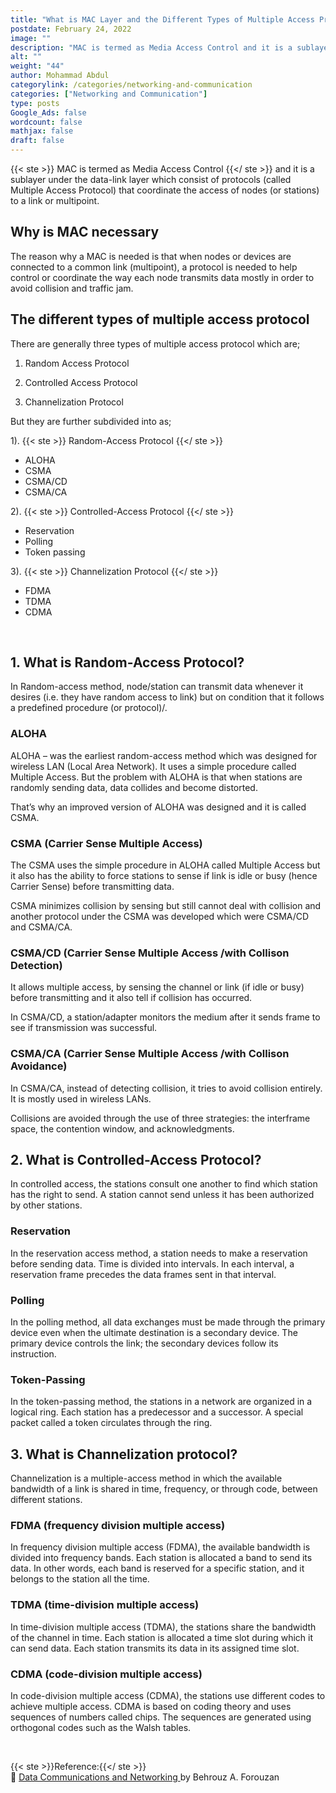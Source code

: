 ```yaml
---
title: "What is MAC Layer and the Different Types of Multiple Access Protocol"
postdate: February 24, 2022
image: ""
description: "MAC is termed as Media Access Control and it is a sublayer under the data-link layer which consist of protocols (called Multiple Access Protocol) that coordinate the access of nodes (or stations) to a link or multipoint"
alt: ""
weight: "44"
author: Mohammad Abdul
categorylink: /categories/networking-and-communication
categories: ["Networking and Communication"]
type: posts
Google_Ads: false
wordcount: false
mathjax: false
draft: false
---
```


{{< ste >}} MAC is termed as Media Access Control {{</ ste >}} and it is a sublayer under the data-link layer which consist of protocols (called Multiple Access Protocol) that coordinate the access of nodes (or stations) to a link or multipoint.

## Why is MAC necessary

The reason why a MAC is needed is that when nodes or devices are connected to a common link (multipoint), a protocol is needed to help control or coordinate the way each node transmits data mostly in order to avoid collision and traffic jam.

## The different types of multiple access protocol

There are generally three types of multiple access protocol which are;

1. Random Access Protocol

2. Controlled Access Protocol

3. Channelization Protocol

But they are further subdivided into as;

1). {{< ste >}} Random-Access Protocol {{</ ste >}}

<ul class="ul-in-post">

<li>ALOHA</li>
<li>CSMA</li>
<li>CSMA/CD</li>
<li>CSMA/CA</li>
</ul>

2). {{< ste >}} Controlled-Access Protocol {{</ ste >}}

<ul class="ul-in-post">
   <li>Reservation</li>
   <li>Polling</li>
   <li>Token passing</li>
</ul>

3). {{< ste >}} Channelization Protocol {{</ ste >}}

<ul class="ul-in-post">
   <li>FDMA</li>
   <li>TDMA</li>
   <li>CDMA</li>
</ul>
<br>

## 1. What is Random-Access Protocol?

In Random-access method, node/station can transmit data whenever it desires (i.e. they have random access to link) but on condition that it follows a predefined procedure (or protocol)/.

### ALOHA

ALOHA – was the earliest random-access method which was designed for wireless LAN (Local Area Network). It uses a simple procedure called Multiple Access. But the problem with ALOHA is that when stations are randomly sending data, data collides and become distorted.

That’s why an improved version of ALOHA was designed and it is called CSMA.

### CSMA (Carrier Sense Multiple Access)

The CSMA uses the simple procedure in ALOHA called Multiple Access but it also has the ability to force stations to sense if link is idle or busy (hence Carrier Sense) before transmitting data.

CSMA minimizes collision by sensing but still cannot deal with collision and another protocol under the CSMA was developed which were CSMA/CD and CSMA/CA.

### CSMA/CD (Carrier Sense Multiple Access /with Collison Detection)

It allows multiple access, by sensing the channel or link (if idle or busy) before transmitting and it also tell if collision has occurred.

In CSMA/CD, a station/adapter monitors the medium after it sends frame to see if transmission was successful.

### CSMA/CA (Carrier Sense Multiple Access /with Collison Avoidance)

In CSMA/CA, instead of detecting collision, it tries to avoid collision entirely. It is mostly used in wireless LANs.

Collisions are avoided through the use of three strategies: the interframe space, the contention window, and acknowledgments.

## 2. What is Controlled-Access Protocol?

In controlled access, the stations consult one another to find which station has the right to send. A station cannot send unless it has been authorized by other stations.

### Reservation

In the reservation access method, a station needs to make a reservation before sending data. Time is divided into intervals. In each interval, a reservation frame precedes the data frames sent in that interval.

### Polling

In the polling method, all data exchanges must be made through the primary device even when the ultimate destination is a secondary device. The primary device controls the link; the secondary devices follow its instruction.

### Token-Passing

In the token-passing method, the stations in a network are organized in a logical ring. Each station has a predecessor and a successor. A special packet called a token circulates through the ring.

## 3. What is Channelization protocol?

Channelization is a multiple-access method in which the available bandwidth of a link is shared in time, frequency, or through code, between different stations.

### FDMA (frequency division multiple access)

In frequency division multiple access (FDMA), the available bandwidth is divided into frequency bands. Each station is allocated a band to send its data. In other words, each band is reserved for a specific station, and it belongs to the station all the time.

### TDMA (time-division multiple access)

In time-division multiple access (TDMA), the stations share the bandwidth of the channel in time. Each station is allocated a time slot during which it can send data. Each station transmits its data in its assigned time slot.

### CDMA (code-division multiple access)

In code-division multiple access (CDMA), the stations use different codes to achieve multiple access. CDMA is based on coding theory and uses sequences of numbers called chips. The sequences are generated using orthogonal codes such as the Walsh tables.

<br>

{{< ste >}}Reference:{{</ ste >}}
<br>
:book: <a class="links-to-others" href="https://amzn.to/3zgwhJB" target="_blank">Data Communications
and Networking </a>by Behrouz A. Forouzan

<br>
